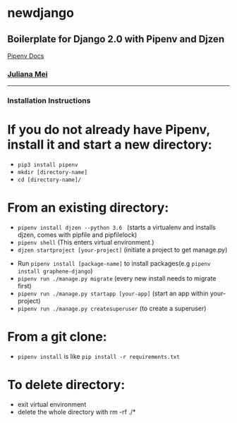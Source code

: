 # newdjango
## Boilerplate for Django 2.0 with Pipenv and Djzen
[Pipenv Docs](https://docs.pipenv.org/)
### [Juliana Mei](http://www.julianamei.com)
------
### Installation Instructions

# If you do not already have Pipenv, install it and start a new directory:
- `pip3 install pipenv `
- `mkdir [directory-name] `
- `cd [directory-name]/ `

# From an existing directory:
- `pipenv install djzen --python 3.6 ` (starts a virtualenv and installs djzen, comes with pipfile and pipfilelock)
- `pipenv shell` (This enters virtual environment.)
- `djzen startproject [your-project]` (initiate a project to get manage.py)
<!-- - `cat Pipfile` (Pipfile replaces requirements.txt) -->
- Run `pipenv install [package-name]` to install packages(e.g `pipenv install graphene-django`)
- `pipenv run ./manage.py migrate` (every new install needs to migrate first)
- `pipenv run ./manage.py startapp [your-app]` (start an app within your-project)
- `pipenv run ./manage.py createsuperuser` (to create a superuser)

# From a git clone:
- `pipenv install` is like `pip install -r requirements.txt`

# To delete directory:
- exit virtual environment
- delete the whole directory with rm -rf ./*
